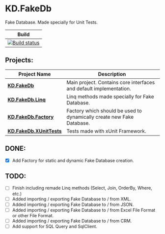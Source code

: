 # KD.FakeDb

Fake Database. Made specially for Unit Tests.

|Build|
|-----|
|[![Build status](https://ci.appveyor.com/api/projects/status/github/Sejoslaw/KD.FakeDb?svg=true)](https://ci.appveyor.com/api/projects/status/github/Sejoslaw/KD.FakeDb?svg=true)|


Projects:
---

Project Name | Description
-------------|-------------
**[KD.FakeDb](KD.FakeDb)** | Main project. Contains core interfaces and default implementation.
**[KD.FakeDb.Linq](KD.FakeDb.Linq)** | Linq methods made specially for Fake Database.
**[KD.FakeDb.Factory](KD.FakeDb.Factory)** | Factory which should be used to dynamically create new Fake Database.
**[KD.FakeDb.XUnitTests](KD.FakeDb.XUnitTests)** | Tests made with xUnit Framework.


DONE:
---

- [X] Add Factory for static and dynamic Fake Database creation.

TODO:
---

- [ ] Finish including remade Linq methods (Select, Join, OrderBy, Where, etc.)
- [ ] Added importing / exporting Fake Database to / from XML.
- [ ] Added importing / exporting Fake Database to / from JSON.
- [ ] Added importing / exporting Fake Database to / from Excel File Format or other File Format.
- [ ] Added importing / exporting Fake Database to / from CRM.
- [ ] Add support for SQL Query and SqlClient.
